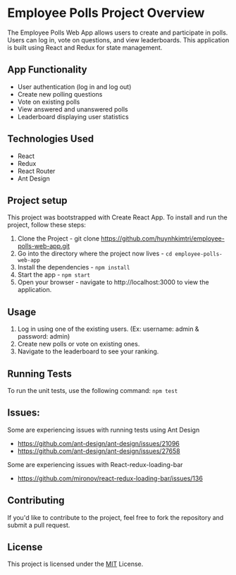 # Employee Polls Project Overview
The Employee Polls Web App allows users to create and participate in polls. Users can log in, vote on questions, and view leaderboards. This application is built using React and Redux for state management.

## App Functionality
- User authentication (log in and log out)
- Create new polling questions
- Vote on existing polls
- View answered and unanswered polls
- Leaderboard displaying user statistics

## Technologies Used
- React
- Redux
- React Router
- Ant Design

## Project setup
This project was bootstrapped with Create React App.
To install and run the project, follow these steps:

1. Clone the Project - git clone https://github.com/huynhkimtri/employee-polls-web-app.git
2. Go into the directory where the project now lives - `cd employee-polls-web-app`
3. Install the dependencies - `npm install`
4. Start the app - `npm start`
5. Open your browser - navigate to http://localhost:3000 to view the application.

## Usage
1. Log in using one of the existing users. (Ex: username: admin & password: admin)
2. Create new polls or vote on existing ones.
3. Navigate to the leaderboard to see your ranking.

## Running Tests
To run the unit tests, use the following command:
`npm test`

## Issues:
Some are experiencing issues with running tests using Ant Design
- https://github.com/ant-design/ant-design/issues/21096
- https://github.com/ant-design/ant-design/issues/27658

Some are experiencing issues with React-redux-loading-bar
- https://github.com/mironov/react-redux-loading-bar/issues/136


## Contributing
If you'd like to contribute to the project, feel free to fork the repository and submit a pull request.

## License

This project is licensed under the [MIT](https://choosealicense.com/licenses/mit/) License.
